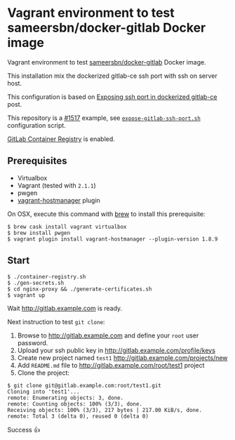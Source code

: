 # Vagrant environment to test sameersbn/docker-gitlab Docker image

Vagrant environment to test [sameersbn/docker-gitlab](https://github.com/sameersbn/docker-gitlab) Docker image.

This installation mix the dockerized gitlab-ce ssh port with ssh on server host.

This configuration is based on [Exposing ssh port in dockerized gitlab-ce](https://blog.xiaket.org/2017/exposing.ssh.port.in.dockerized.gitlab-ce.html) post.

This repository is a [#1517](https://github.com/sameersbn/docker-gitlab/issues/1517) example, see [`expose-gitlab-ssh-port.sh`](expose-gitlab-ssh-port.sh) configuration script.

[GitLab Container Registry](https://github.com/sameersbn/docker-gitlab/blob/master/docs/container_registry.md) is enabled.

## Prerequisites

* Virtualbox
* Vagrant (tested with `2.1.1`)
* pwgen
* [vagrant-hostmanager](https://github.com/devopsgroup-io/vagrant-hostmanager) plugin

On OSX, execute this command with [brew](https://brew.sh/index_fr.html) to install this prerequisite:

```
$ brew cask install vagrant virtualbox
$ brew install pwgen
$ vagrant plugin install vagrant-hostmanager --plugin-version 1.8.9
```


## Start

```
$ ./container-registry.sh
$ ./gen-secrets.sh
$ cd nginx-proxy && ./generate-certificates.sh
$ vagrant up
```

Wait http://gitlab.example.com is ready.

Next instruction to test `git clone`:

1. Browse to http://gitlab.example.com and define your `root` user password.
2. Upload your ssh public key in http://gitlab.example.com/profile/keys
3. Create new project named `test1` http://gitlab.example.com/projects/new
4. Add `README.md` file to http://gitlab.example.com/root/test1 project
5. Clone the project:

```
$ git clone git@gitlab.example.com:root/test1.git
Cloning into 'test1'...
remote: Enumerating objects: 3, done.
remote: Counting objects: 100% (3/3), done.
Receiving objects: 100% (3/3), 217 bytes | 217.00 KiB/s, done.
remote: Total 3 (delta 0), reused 0 (delta 0)
```

Success 👍
